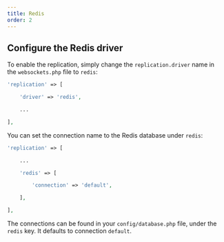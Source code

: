 ```yaml
---
title: Redis
order: 2
---
```


## Configure the Redis driver

To enable the replication, simply change the `replication.driver` name in the `websockets.php` file to `redis`:

```php
'replication' => [

    'driver' => 'redis',

    ...

],
```

You can set the connection name to the Redis database under `redis`:

```php
'replication' => [

    ...

    'redis' => [

        'connection' => 'default',

    ],

],
```

The connections can be found in your `config/database.php` file, under the `redis` key. It defaults to connection `default`.
